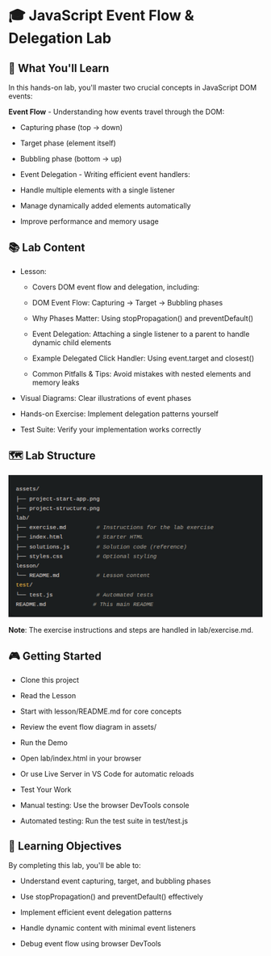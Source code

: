 # 🎓 JavaScript Event Flow & Delegation Lab
## 🎯 What You'll Learn

In this hands-on lab, you'll master two crucial concepts in JavaScript DOM events:

**Event Flow** - Understanding how events travel through the DOM:

- Capturing phase (top → down)

- Target phase (element itself)

- Bubbling phase (bottom → up)

- Event Delegation - Writing efficient event handlers:

- Handle multiple elements with a single listener

- Manage dynamically added elements automatically

- Improve performance and memory usage

## 📚 Lab Content

- Lesson:
   - Covers DOM event flow and delegation, including:

   - DOM Event Flow: Capturing → Target → Bubbling phases

   - Why Phases Matter: Using stopPropagation() and preventDefault()

   - Event Delegation: Attaching a single listener to a parent to handle dynamic child elements

   - Example Delegated Click Handler: Using event.target and closest()

   - Common Pitfalls & Tips: Avoid mistakes with nested elements and memory leaks
- Visual Diagrams: Clear illustrations of event phases

- Hands-on Exercise: Implement delegation patterns yourself

- Test Suite: Verify your implementation works correctly

## 🗺️ Lab Structure

![Project Structure](assets/project-structure.png)

**Note**: The exercise instructions and steps are handled in lab/exercise.md.

## 🎮 Getting Started

- Clone this project

- Read the Lesson

- Start with lesson/README.md for core concepts

- Review the event flow diagram in assets/

- Run the Demo

- Open lab/index.html in your browser

- Or use Live Server in VS Code for automatic reloads

- Test Your Work

- Manual testing: Use the browser DevTools console

- Automated testing: Run the test suite in test/test.js

## 🎯 Learning Objectives

By completing this lab, you'll be able to:

- Understand event capturing, target, and bubbling phases

- Use stopPropagation() and preventDefault() effectively

- Implement efficient event delegation patterns

- Handle dynamic content with minimal event listeners

- Debug event flow using browser DevTools